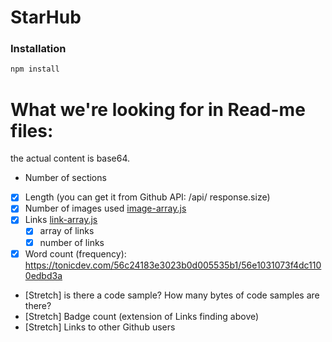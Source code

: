 # StarHub

### Installation
```js
npm install
```

# What we're looking for in Read-me files:

the actual content is base64.

  * Number of sections
  - [x] Length (you can get it from Github API: /api/ response.size)
  - [x] Number of images used [image-array.js](image-array.js)
  - [x] Links [link-array.js](link-array.js)
    - [x] array of links
    - [x] number of links
  - [x] Word count (frequency): https://tonicdev.com/56c24183e3023b0d005535b1/56e1031073f4dc1100edbd3a

  * [Stretch] is there a code sample? How many bytes of code samples are there?
  * [Stretch] Badge count (extension of Links finding above)
  * [Stretch] Links to other Github users
